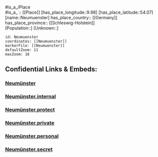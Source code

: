 ﻿---
location: [54.07,9.98] 
mapzoom: [7,12] 
mapmarker: city 
type: City
tags:
- geo/City


SpocWebEntityId: 32842
isDeleted: false
confidential: public

---
#is_a_/Place  
#is_a_ :: [[Place]] 
[has_place_longitude::9.98] 
[has_place_latitude::54.07] 
[name::Neumuenster] 
has_place_country:: [[Germany]]  
has_place_province:: [[Schleswig-Holstein]]  
[Population::] 
[Unknown::] 


```leaflet
id: Neumuenster
coordinates: [[Neumuenster]] 
markerFile: [[Neumuenster]] 
defaultZoom: 11 
maxZoom: 18
```


## Confidential Links & Embeds: 

### [Neumünster](/_public/Earth/Continent/Europe/Europe~Central/Germany/Germany~West/Schleswig-Holstein/counties~SH/Neumünster.md) 

### [Neumünster.internal](/_internal/Earth/Continent/Europe/Europe~Central/Germany/Germany~West/Schleswig-Holstein/counties~SH/Neumünster.internal.md) 

### [Neumünster.protect](/_protect/Earth/Continent/Europe/Europe~Central/Germany/Germany~West/Schleswig-Holstein/counties~SH/Neumünster.protect.md) 

### [Neumünster.private](/_private/Earth/Continent/Europe/Europe~Central/Germany/Germany~West/Schleswig-Holstein/counties~SH/Neumünster.private.md) 

### [Neumünster.personal](/_personal/Earth/Continent/Europe/Europe~Central/Germany/Germany~West/Schleswig-Holstein/counties~SH/Neumünster.personal.md) 

### [Neumünster.secret](/_secret/Earth/Continent/Europe/Europe~Central/Germany/Germany~West/Schleswig-Holstein/counties~SH/Neumünster.secret.md) 
